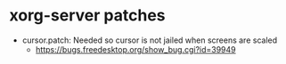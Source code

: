 # xorg-server patches
* cursor.patch: Needed so cursor is not jailed when screens are scaled
  * https://bugs.freedesktop.org/show_bug.cgi?id=39949
